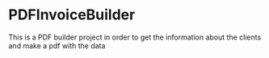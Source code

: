 # PDFInvoiceBuilder
This is a PDF builder project in order to get the information about the clients and make a pdf with the data
